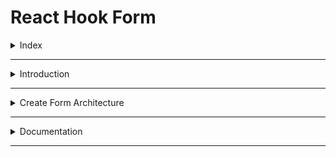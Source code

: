 # React Hook Form

<details>
<summary>Index</summary>

## Index

- Introduction
- Create Form Architecture
- Documentation

</details>

---

<details>
<summary>Introduction</summary>

## Introduction

- react-hook-form is a form library.
- with react-hook-forms, we can create complex forms.
- without hook form, we assign state for every field.

</details>

---

<details>
<summary>Create Form Architecture</summary>

## Create Form Architecture

</details>

---

<details>
<summary>Documentation</summary>

## Documentation

- React Hook Form : [`https://react-hook-form.com/ts]
- Doc : [`https://www.freecodecamp.org/news/how-to-create-forms-in-react-using-react-hook-form/`]
</details>

---
